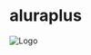 # aluraplus
![Logo](https://github.com/lucasdalmas/aluraplus/assets/127149468/742d390d-7cdc-4bb2-9fb5-fe8e528abea3)
